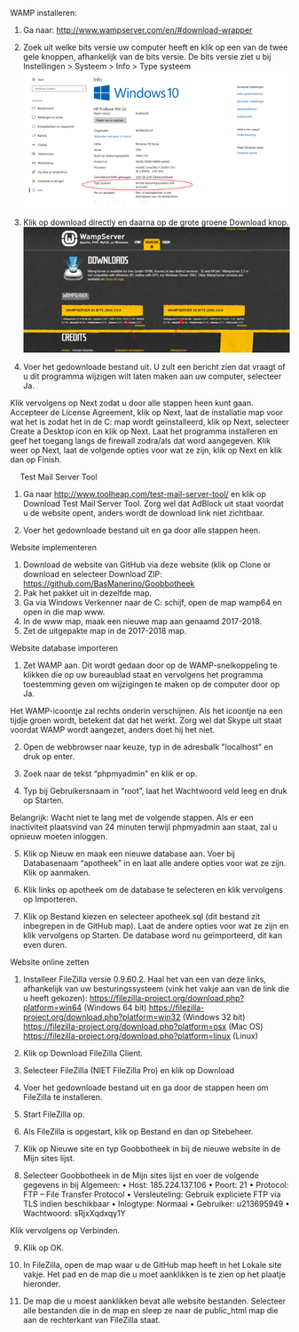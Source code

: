 WAMP installeren:

1. Ga naar: http://www.wampserver.com/en/#download-wrapper 
 
2. Zoek uit welke bits versie uw computer heeft en klik op een van de twee gele knoppen, afhankelijk van de bits versie. De bits versie ziet u bij Instellingen > Systeem > Info > Type systeem
![Alt text](https://github.com/BasManerino/Goobbotheek/blob/master-1/2.png)


3. Klik op download directly en daarna op de grote groene Download knop. 
 ![Alt text](https://github.com/BasManerino/Goobbotheek/blob/master-1/1.png?raw=true)
 

4. Voer het gedownloade bestand uit. U zult een bericht zien dat vraagt of u dit programma wijzigen wilt laten maken aan uw computer, selecteer Ja. 
 
Klik vervolgens op Next zodat u door alle stappen heen kunt gaan. Accepteer de License Agreement, klik op Next, laat de installatie map voor wat het is zodat het in de C: map wordt geïnstalleerd, klik op Next, selecteer Create a Desktop icon en klik op Next. Laat het programma installeren en geef het toegang langs de firewall zodra/als dat word aangegeven. Klik weer op Next, laat de volgende opties voor wat ze zijn, klik op Next en klik dan op Finish. 












 
Test Mail Server Tool

1. Ga naar http://www.toolheap.com/test-mail-server-tool/ en klik op Download Test Mail Server Tool. Zorg wel dat AdBlock uit staat voordat u de website opent, anders wordt de download link niet zichtbaar. 
 
2. Voer het gedownloade bestand uit en ga door alle stappen heen. 













Website implementeren

1. Download de website van GitHub via deze website (klik op Clone or download en selecteer Download ZIP: https://github.com/BasManerino/Goobbotheek
2. Pak het pakket uit in dezelfde map. 
3. Ga via Windows Verkenner naar de C: schijf, open de map wamp64 en open in die map www. 
5. In de www map, maak een nieuwe map aan genaamd 2017-2018. 
4. Zet de uitgepakte map in de 2017-2018 map. 
 










Website database importeren

1. Zet WAMP aan. Dit wordt gedaan door op de WAMP-snelkoppeling te klikken die op uw bureaublad staat en vervolgens het programma toestemming geven om wijzigingen te maken op de computer door op Ja. 
 
Het WAMP-icoontje zal rechts onderin verschijnen. Als het icoontje na een tijdje groen wordt, betekent dat dat het werkt. Zorg wel dat Skype uit staat voordat WAMP wordt aangezet, anders doet hij het niet. 
 
2. Open de webbrowser naar keuze, typ in de adresbalk "localhost" en druk op enter. 
 
3. Zoek naar de tekst “phpmyadmin” en klik er op. 
 
4. Typ bij Gebruikersnaam in “root”, laat het Wachtwoord veld leeg en druk op Starten. 
 
Belangrijk: Wacht niet te lang met de volgende stappen. Als er een inactiviteit plaatsvind van 24 minuten terwijl phpmyadmin aan staat, zal u opnieuw moeten inloggen. 


5. Klik op Nieuw en maak een nieuwe database aan. Voer bij Databasenaam “apotheek” in en laat alle andere opties voor wat ze zijn. Klik op aanmaken. 
 
 






6. Klik links op apotheek om de database te selecteren en klik vervolgens op Importeren. 
 














7. Klik op Bestand kiezen en selecteer apotheek.sql (dit bestand zit inbegrepen in de GitHub map). Laat de andere opties voor wat ze zijn en klik vervolgens op Starten. 
De database word nu geïmporteerd, dit kan even duren.
 
 




Website online zetten

1. Installeer FileZilla versie 0.9.60.2. Haal het van een van deze links, afhankelijk van uw besturingssysteem (vink het vakje aan van de link die u heeft gekozen): 
https://filezilla-project.org/download.php?platform=win64 (Windows 64 bit) 
https://filezilla-project.org/download.php?platform=win32 (Windows 32 bit) 
https://filezilla-project.org/download.php?platform=osx (Mac OS)
https://filezilla-project.org/download.php?platform=linux (Linux)
2. Klik op Download FileZilla Client. 
 
3. Selecteer FileZilla (NIET FileZilla Pro) en klik op Download 
 
4. Voer het gedownloade bestand uit en ga door de stappen heen om FileZilla te installeren. 
5. Start FileZilla op.
6. Als FileZilla is opgestart, klik op Bestand en dan op Sitebeheer. 
 
7. Klik op Nieuwe site en typ Goobbotheek in bij de nieuwe website in de Mijn sites lijst. 
 


8. Selecteer Goobbotheek in de Mijn sites lijst en voer de volgende gegevens in bij Algemeen: 
•	Host: 185.224.137.106
•	Poort: 21
•	Protocol: FTP – File Transfer Protocol
•	Versleuteling: Gebruik expliciete FTP via TLS indien beschikbaar
•	Inlogtype: Normaal
•	Gebruiker: u213695949
•	Wachtwoord: sRjxXqdxqy1Y

Klik vervolgens op Verbinden.
 




9. Klik op OK. 
 
10. In FileZilla, open de map waar u de GitHub map heeft in het Lokale site vakje. Het pad en de map die u moet aanklikken is te zien op het plaatje hieronder. 
 




11. De map die u moest aanklikken bevat alle website bestanden. Selecteer alle bestanden die in de map en sleep ze naar de public_html map die aan de rechterkant van FileZilla staat. 
 















